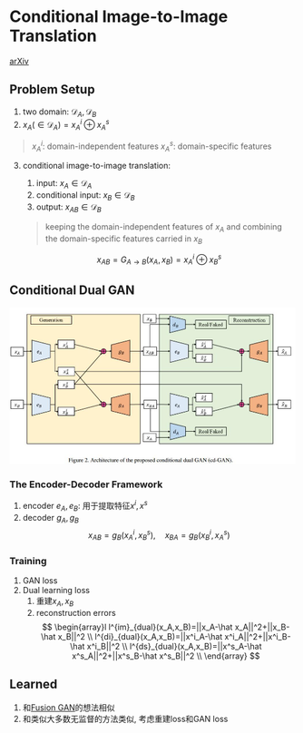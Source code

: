 # Conditional Image-to-Image Translation
[arXiv](https://arxiv.org/abs/1805.00251)

## Problem Setup
1. two domain: $\mathcal D_A, \mathcal D_B$
2. $x_A(\in\mathcal D_A)=x^i_A\oplus x^s_A$
> $x^i_A$: domain-independent features
> $x^s_A$: domain-specific features

3. conditional image-to-image translation:
   1. input: $x_A\in\mathcal D_A$
   2. conditional input: $x_B\in\mathcal D_B$
   3. output: $x_{AB}\in\mathcal D_B$
   >  keeping the domain-independent features of $x_A$ and combining the domain-specific features carried in $x_B$

   $$ x_{AB}=G_{A\to B}(x_A,x_B)= x^i_A\oplus x^s_B$$


## Conditional Dual GAN
![cd_GAN](./.assets/cd_GAN.jpg)

### The Encoder-Decoder Framework
1. encoder $e_A,e_B$: 用于提取特征$x^i,x^s$
2. decoder $g_A,g_B$
$$ x_{AB}=g_B(x_A^i,x_B^s), \quad x_{BA}=g_B(x_B^i,x_A^s) $$

### Training
1. GAN loss
2. Dual learning loss
   1. 重建$x_A,x_B$
   2. reconstruction errors
  $$
  \begin{array}l
  l^{im}_{dual}(x_A,x_B)=||x_A-\hat x_A||^2+||x_B-\hat x_B||^2 \\
  l^{di}_{dual}(x_A,x_B)=||x^i_A-\hat x^i_A||^2+||x^i_B-\hat x^i_B||^2 \\
  l^{ds}_{dual}(x_A,x_B)=||x^s_A-\hat x^s_A||^2+||x^s_B-\hat x^s_B||^2 \\
  \end{array}
   $$

## Learned
1. 和[Fusion GAN](./Generating_a_Fusion_Image_One’s_Identity_and_Another’s_Shape.md)的想法相似
2. 和类似大多数无监督的方法类似, 考虑重建loss和GAN loss
